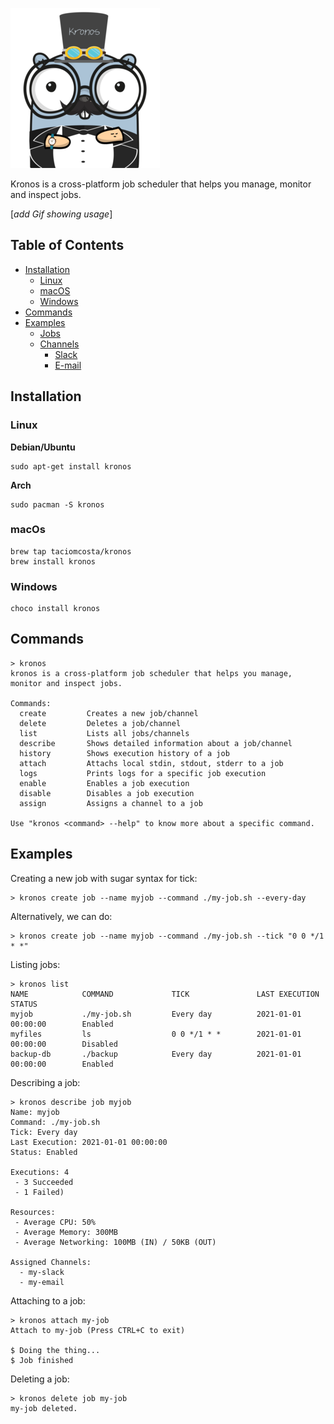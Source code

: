 ![kronos](docs/kronos.png)

Kronos is a cross-platform job scheduler that helps you manage, monitor and inspect jobs.

[_add Gif showing usage_]

## Table of Contents
- [Installation](#Installation)
  - [Linux](#Linux)
  - [macOS](#macOS)
  - [Windows](#Windows)
- [Commands](#Commands)
- [Examples](#Examples)
  - [Jobs](#Jobs)
  - [Channels](#Channels)
    - [Slack](#Slack)
    - [E-mail](#Email)


## Installation
### Linux

**Debian/Ubuntu**
```
sudo apt-get install kronos
```

**Arch**
```
sudo pacman -S kronos
```

### macOs
```
brew tap taciomcosta/kronos
brew install kronos
```

### Windows
```
choco install kronos
```

## Commands
```
> kronos
kronos is a cross-platform job scheduler that helps you manage, monitor and inspect jobs.

Commands:
  create         Creates a new job/channel
  delete         Deletes a job/channel
  list           Lists all jobs/channels
  describe       Shows detailed information about a job/channel
  history        Shows execution history of a job
  attach         Attachs local stdin, stdout, stderr to a job
  logs           Prints logs for a specific job execution
  enable         Enables a job execution
  disable        Disables a job execution
  assign         Assigns a channel to a job

Use "kronos <command> --help" to know more about a specific command.
```

## Examples

Creating a new job with sugar syntax for tick: 
```
> kronos create job --name myjob --command ./my-job.sh --every-day
```
Alternatively, we can do:
```
> kronos create job --name myjob --command ./my-job.sh --tick "0 0 */1 * *"
```

Listing jobs:
```
> kronos list
NAME            COMMAND             TICK               LAST EXECUTION             STATUS
myjob           ./my-job.sh         Every day          2021-01-01 00:00:00        Enabled 
myfiles         ls                  0 0 */1 * *        2021-01-01 00:00:00        Disabled
backup-db       ./backup            Every day          2021-01-01 00:00:00        Enabled
```

Describing a job:
```
> kronos describe job myjob
Name: myjob
Command: ./my-job.sh
Tick: Every day
Last Execution: 2021-01-01 00:00:00
Status: Enabled

Executions: 4 
 - 3 Succeeded
 - 1 Failed)

Resources:
 - Average CPU: 50%
 - Average Memory: 300MB
 - Average Networking: 100MB (IN) / 50KB (OUT)
 
Assigned Channels:
  - my-slack
  - my-email
```

Attaching to a job:
```
> kronos attach my-job
Attach to my-job (Press CTRL+C to exit)

$ Doing the thing...
$ Job finished
```

Deleting a job:
```
> kronos delete job my-job
my-job deleted.
```


